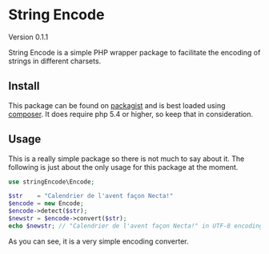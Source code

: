 String Encode
==========================

Version 0.1.1

String Encode is a simple PHP wrapper package to facilitate the encoding of strings in different charsets.

Install
-------

This package can be found on [packagist](https://packagist.org/packages/paquettg/stringencode) and is best loaded using [composer](http://getcomposer.org/). It does require php 5.4 or higher, so keep that in consideration. 

Usage
-----

This is a really simple package so there is not much to say about it. The following is just about the only usage for this package at the moment.

```php
use stringEncode\Encode;

$str    = "Calendrier de l'avent façon Necta!"
$encode = new Encode;
$encode->detect($str);
$newstr = $encode->convert($str);
echo $newstr; // "Calendrier de l'avent façon Necta!" in UTF-8 encoding (default)
```

As you can see, it is a very simple encoding converter.
